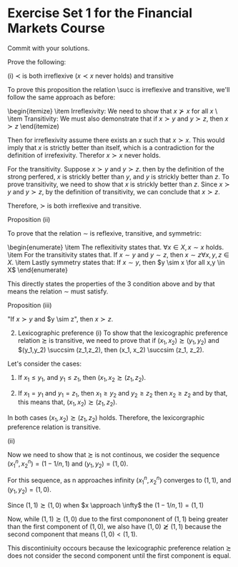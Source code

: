 # Exercise Set 1 for the Financial Markets Course

Commit with your solutions. 

Prove the following: 

(i) $\prec$ is both irreflexive ($x \prec x$ never holds) and transitive 

To prove this proposition the relation \succ is irreflexive and transitive, we'll follow the same approach as before: 

\begin{itemize}
\item Irreflexivity: We need to show that $x \nsucc x$ for all $x$ \\
\item Transitivity: We must also demonstrate that if $x \succ y$ and $y \succ z$, then $x \succ z$
\end(itemize)

Then for irreflexivity assume there exists an $x$ such that $x \succ x$. This would imply that $x$ is strictly better than itself, which is a contradiction for the definition of irrefexivity. Therefor $x \succ x$ never holds. 

For the transitivity. Suppose $x \succ y$ and $y \succ z$. then by the definition of the strong perfered, $x$ is strickly better than $y$, and $y$ is strickly better than $z$. To prove transitivity, we need to show that $x$ is strickly better than $z$. Since $x \succ y$ and $y \succ z$, by the definition of transitivity, we can conclude that $x \succ z$. 

Therefore, $\succ$ is both irreflexive and transitive. 

Proposition (ii)

To prove that the relation $\sim$ is reflexive, transitive, and symmetric: 

\begin{enumerate}
  \item The reflexitivity states that. $\forall x \in X, x \sim x$ holds. 
  \item For the transitivity states that. If $x \sim y$ and $y \sim z$, then $x \sim z \forall x,y,z \in X$. 
  \item Lastly symmetry states that: If $x \sim y$, then $y \sim x \for all x,y \in X$
\end{enumerate}

This directly states the properties of the 3 condition above and by that means the relation $\sim$ must satisfy.

Proposition (iii)

"If $x \succ y$ and $y \sim z", then $x \succ z$. 


2. Lexicographic preference
(i) To show that the lexicographic preference relation $\succsim$ is transitive, we need to prove that if $(x_1, x_2) \succsim (y_1,y_2)$ and $(y_1,y_2) \succsim (z_1,z_2), then (x_1, x_2) \succsim (z_1, z_2).

Let's consider the cases: 

1. If $x_1 \leq y_1$, and $y_1 \leq z_1$, then $(x_1, x_2 \succsim (z_1,z_2)$.

2. If $x_1=y_1$ and $y_1=z_1$, then $x_1 \geq y_2$ and $y_2 \geq z_2$ then $x_2 \geq z_2$ and by that, this means that, $(x_1,x_2) \succsim (z_1,z_2)$.

In both cases $(x_1,x_2) \succsim (z_1,z_2)$ holds. Therefore, the lexicorgraphic preference relation is transitive. 

(ii)

Now we need to show that $\succsim$ is not continous, we cosider the sequence $(x^n_1,x^n_2)=(1-1/n,1)$ and $(y_1,y_2)=(1,0)$. 

For this sequence, as n approaches infinity $(x^n_1, x^n_2)$ converges to $(1,1)$, and $(y_1,y_2)=(1,0)$. 

Since $(1,1) \succsim (1,0)$ when $x \approach \infty$ the $(1-1/n,1)=(1,1)$  

Now, while $(1,1) \succsim (1,0)$ due to the first compononent of $(1,1)$ being greater than the first component of $(1,0)$, we also have $(1,0)  \not \succsim (1,1)$ because the second component that means $(1,0)<(1,1)$. 

This discontiniuity occours because the lexicographic preference relation $\succsim$ does not consider the second component until the first component is equal. 

